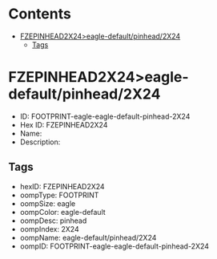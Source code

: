 



Contents
========

* [FZEPINHEAD2X24>eagle-default/pinhead/2X24](#fzepinhead2x24eagle-defaultpinhead2x24)
	* [Tags](#tags)

# FZEPINHEAD2X24>eagle-default/pinhead/2X24

- ID: FOOTPRINT-eagle-eagle-default-pinhead-2X24
- Hex ID: FZEPINHEAD2X24
- Name: 
- Description: 

## Tags

- hexID: FZEPINHEAD2X24
- oompType: FOOTPRINT
- oompSize: eagle
- oompColor: eagle-default
- oompDesc: pinhead
- oompIndex: 2X24
- oompName: eagle-default/pinhead/2X24
- oompID: FOOTPRINT-eagle-eagle-default-pinhead-2X24
